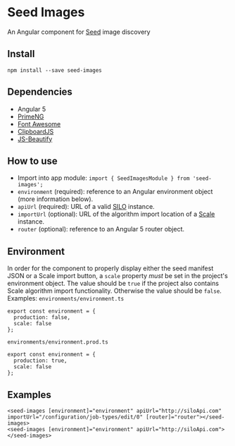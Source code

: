 # Seed Images
An Angular component for [Seed](https://ngageoint.github.io/seed/) image discovery

## Install
`npm install --save seed-images`

## Dependencies
* Angular 5
* [PrimeNG](https://www.primefaces.org/primeng/)
* [Font Awesome](http://fontawesome.io)
* [ClipboardJS](https://clipboardjs.com/)
* [JS-Beautify](https://github.com/beautify-web/js-beautify)

## How to use
* Import into app module: `import { SeedImagesModule } from 'seed-images';`
* `environment` (required): reference to an Angular environment object (more information below).
* `apiUrl` (required): URL of a valid [SILO](https://github.com/ngageoint/seed-silo) instance.
* `importUrl` (optional): URL of the algorithm import location of a [Scale](https://github.com/ngageoint/scale) instance.
* `router` (optional): reference to an Angular 5 router object.

## Environment
In order for the component to properly display either the seed manifest JSON or a Scale import button, a `scale` property *must* be set in the project's environment object. The value should be `true` if the project also contains Scale algorithm import functionality. Otherwise the value should be `false`. Examples:
`environments/environment.ts`
```
export const environment = {
  production: false,
  scale: false
};
```
`environments/environment.prod.ts`
```
export const environment = {
  production: true,
  scale: false
};
```

## Examples
```
<seed-images [environment]="environment" apiUrl="http://siloApi.com" importUrl="/configuration/job-types/edit/0" [router]="router"></seed-images>
<seed-images [environment]="environment" apiUrl="http://siloApi.com"></seed-images>
```
